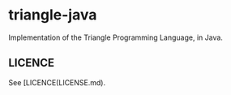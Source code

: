 # triangle-java

Implementation of the Triangle Programming Language, in Java.

## LICENCE

See [LICENCE(LICENSE.md).